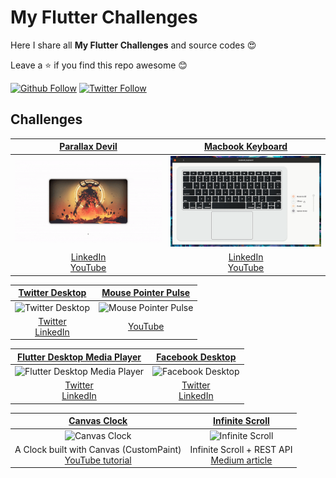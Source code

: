 # My Flutter Challenges

Here I share all **My Flutter Challenges** and source codes 😍

Leave a ⭐ if you find this repo awesome 😊

[![Github Follow](https://img.shields.io/github/followers/e200?style=social)](https://github.com/e200)
[![Twitter Follow](https://img.shields.io/twitter/follow/iam_e200?style=social)](https://twitter.com/iam_e200)

## Challenges

|[Parallax Devil](devil_parallax)|[Macbook Keyboard](macbook_keyboard)|
|:-:|:-:|
|![Parallax Devil](devil_parallax/screenshots/screenshot.gif)|![Macbook Keyboard](macbook_keyboard/screenshots/screenshot.gif)|
|[LinkedIn](https://www.linkedin.com/feed/update/urn:li:activity:6794703822909411328)<br>[YouTube](https://youtu.be/y4pM5knvAxM)|[LinkedIn](https://www.linkedin.com/feed/update/urn:li:activity:6794703822909411328)<br>[YouTube](https://youtu.be/y4pM5knvAxM)|

|[Twitter Desktop](twitter_desktop)|[Mouse Pointer Pulse](animated_mouse_pointer)|
|:-:|:-:|
|![Twitter Desktop](twitter_desktop/screenshots/screenshot.gif)|![Mouse Pointer Pulse](animated_mouse_pointer/screenshots/screenshot.gif)|
|[Twitter](https://twitter.com/iam_e200/status/1284572118206656513)<br>[LinkedIn](https://www.linkedin.com/posts/iam-e200_flutter-flutterdesktop-flutterangola-activity-6690341558543228928-3VeJ)|[YouTube](https://www.youtube.com/watch?v=KFJXwfb2puo)|

|[Flutter Desktop Media Player](flutter_desktop_media_player)|[Facebook Desktop](facebook_desktop)|
|:-:|:-:|
|![Flutter Desktop Media Player](flutter_desktop_media_player/screenshots/screenshot.gif)|![Facebook Desktop](facebook_desktop/screenshots/screenshot.gif)|
|[Twitter](https://twitter.com/iam_e200/status/1277334514092605440)<br>[LinkedIn](https://www.linkedin.com/feed/update/urn:li:activity:6682540431596654592/)|[Twitter](https://twitter.com/iam_e200/status/1276417956638003200)<br>[LinkedIn](https://www.linkedin.com/feed/update/urn:li:activity:6683107918067335168/)|

|[Canvas Clock](clock)|[Infinite Scroll](infinite_scroll)|
|:-:|:-:|
|![Canvas Clock](clock/screenshots/screenshot.gif)|![Infinite Scroll](infinite_scroll/screenshots/screenshot.gif)|
|A Clock built with Canvas (CustomPaint)<br>[YouTube tutorial](https://youtu.be/fchEcBc2D8A)|Infinite Scroll + REST API<br>[Medium article](https://medium.com/@e200/flutter-infinite-scroll-with-rest-api-2b11f64b9d02)|
